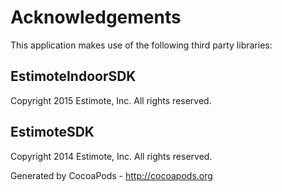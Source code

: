 # Acknowledgements
This application makes use of the following third party libraries:

## EstimoteIndoorSDK

Copyright 2015 Estimote, Inc. All rights reserved.


## EstimoteSDK

Copyright 2014 Estimote, Inc. All rights reserved.

Generated by CocoaPods - http://cocoapods.org
